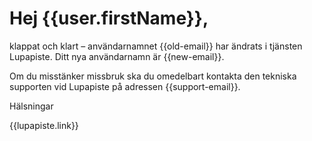# Hej {{user.firstName}},

klappat och klart – anv&auml;ndarnamnet {{old-email}} har &auml;ndrats i tj&auml;nsten Lupapiste. Ditt nya anv&auml;ndarnamn &auml;r {{new-email}}.

Om du misst&auml;nker missbruk ska du omedelbart kontakta den tekniska supporten vid Lupapiste p&aring; adressen {{support-email}}.

H&auml;lsningar

{{lupapiste.link}}